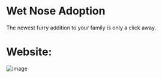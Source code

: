 # Wet Nose Adoption
The newest furry addition to your family is only a click away.

# Website:

![image](https://awesomescreenshot.s3.amazonaws.com/image/2605718/18264267-b756c9c922c6f8083bdba5ee8d73996a.png?X-Amz-Algorithm=AWS4-HMAC-SHA256&X-Amz-Credential=AKIAJSCJQ2NM3XLFPVKA%2F20211209%2Fus-east-1%2Fs3%2Faws4_request&X-Amz-Date=20211209T175540Z&X-Amz-Expires=28800&X-Amz-SignedHeaders=host&X-Amz-Signature=de71376eb4f48c8a4f46b0c4a271cda779ae05625d7e3261d038b1d9a6156b16)
